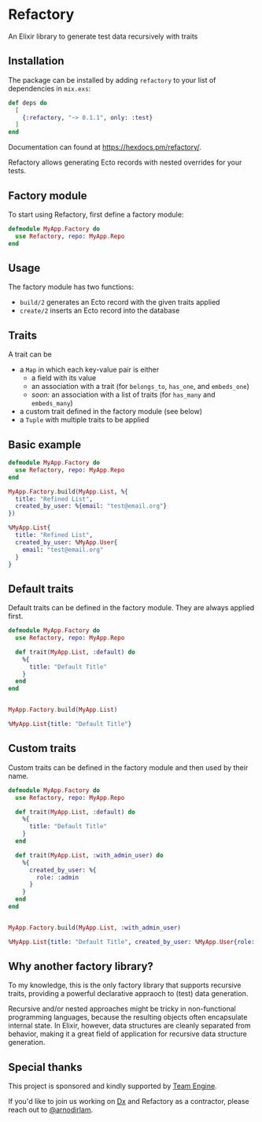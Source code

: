# Refactory

An Elixir library to generate test data recursively with traits

## Installation

The package can be installed
by adding `refactory` to your list of dependencies in `mix.exs`:

```elixir
def deps do
  [
    {:refactory, "~> 0.1.1", only: :test}
  ]
end
```

Documentation can found at <https://hexdocs.pm/refactory/>.

<!-- MODULEDOC -->
Refactory allows generating Ecto records with nested overrides for your tests.

## Factory module

To start using Refactory, first define a factory module:

```elixir
defmodule MyApp.Factory do
  use Refactory, repo: MyApp.Repo
end
```

## Usage

The factory module has two functions:

- `build/2` generates an Ecto record with the given traits applied
- `create/2` inserts an Ecto record into the database

## Traits

A trait can be
- a `Map` in which each key-value pair is either
  - a field with its value
  - an association with a trait (for `belongs_to`, `has_one`, and `embeds_one`)
  - _soon:_ an association with a list of traits (for `has_many` and `embeds_many`)
- a custom trait defined in the factory module (see below)
- a `Tuple` with multiple traits to be applied

## Basic example

```elixir
defmodule MyApp.Factory do
  use Refactory, repo: MyApp.Repo
end

MyApp.Factory.build(MyApp.List, %{
  title: "Refined List",
  created_by_user: %{email: "test@email.org"}
})

%MyApp.List{
  title: "Refined List",
  created_by_user: %MyApp.User{
    email: "test@email.org"
  }
}
```

## Default traits

Default traits can be defined in the factory module.
They are always applied first.

```elixir
defmodule MyApp.Factory do
  use Refactory, repo: MyApp.Repo

  def trait(MyApp.List, :default) do
    %{
      title: "Default Title"
    }
  end
end


MyApp.Factory.build(MyApp.List)

%MyApp.List{title: "Default Title"}
```

## Custom traits

Custom traits can be defined in the factory module and then used by their name.

```elixir
defmodule MyApp.Factory do
  use Refactory, repo: MyApp.Repo

  def trait(MyApp.List, :default) do
    %{
      title: "Default Title"
    }
  end

  def trait(MyApp.List, :with_admin_user) do
    %{
      created_by_user: %{
        role: :admin
      }
    }
  end
end


MyApp.Factory.build(MyApp.List, :with_admin_user)

%MyApp.List{title: "Default Title", created_by_user: %MyApp.User{role: :admin}}
```
<!-- MODULEDOC -->

## Why another factory library?

To my knowledge, this is the only factory library that supports recursive traits,
providing a powerful declarative appraoch to (test) data generation.

Recursive and/or nested approaches might be tricky in non-functional programming
languages, because the resulting objects often encapsulate internal state.
In Elixir, however, data structures are cleanly separated from behavior,
making it a great field of application for recursive data structure generation.

## Special thanks

This project is sponsored and kindly supported by [Team Engine](https://www.teamengine.co.uk/).

If you'd like to join us working on [Dx](https://github.com/elixir-dx/dx) and Refactory
as a contractor, please reach out to [@arnodirlam](https://github.com/arnodirlam).

